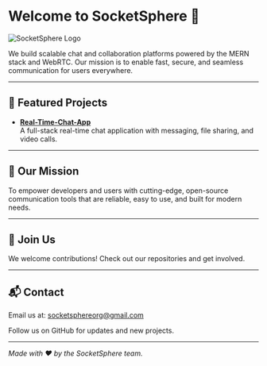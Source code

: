 # Welcome to SocketSphere 👋

![SocketSphere Logo](https://res.cloudinary.com/djjgg2gmc/image/upload/v1744919934/samples/logo.png)

We build scalable chat and collaboration platforms powered by the MERN stack and WebRTC. Our mission is to enable fast, secure, and seamless communication for users everywhere.

---

## 🚀 Featured Projects

- **[Real-Time-Chat-App](https://github.com/SocketSphere/Real-Time-Chat-App)**  
  A full-stack real-time chat application with messaging, file sharing, and video calls.

---

## 🌟 Our Mission

To empower developers and users with cutting-edge, open-source communication tools that are reliable, easy to use, and built for modern needs.

---

## 🤝 Join Us

We welcome contributions! Check out our repositories and get involved.

---

## 📬 Contact

Email us at: socketsphereorg@gmail.com

Follow us on GitHub for updates and new projects.

---

*Made with ❤️ by the SocketSphere team.*
